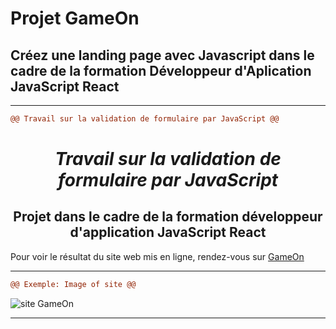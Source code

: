 # Projet GameOn 

## Créez une landing page avec Javascript dans le cadre de la formation Développeur d'Aplication JavaScript React

-------------------------------------------------------------

```diff	
@@ Travail sur la validation de formulaire par JavaScript @@
```


***<h1 align="center">Travail sur la validation de formulaire par JavaScript</h1>***

<h2 align="center">Projet dans le cadre de la formation développeur d'application JavaScript React</h2> 

Pour voir le résultat du site web mis en ligne, rendez-vous sur [GameOn](https://palacioscaroline.github.io/projet4/index.html)


***********************************************************************************************************************************************************************

```diff	
@@ Exemple: Image of site @@
```

![site GameOn](./imgprojet4.png.png "site GameOn")


***********************************************************************************************************************************************************************

